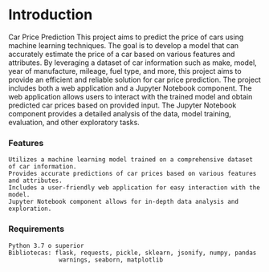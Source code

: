 # Introduction
Car Price Prediction
This project aims to predict the price of cars using machine learning techniques. The goal is to develop a model that can accurately estimate the price of a car based on various features and attributes. By leveraging a dataset of car information such as make, model, year of manufacture, mileage, fuel type, and more, this project aims to provide an efficient and reliable solution for car price prediction.
The project includes both a web application and a Jupyter Notebook component. The web application allows users to interact with the trained model and obtain predicted car prices based on provided input. The Jupyter Notebook component provides a detailed analysis of the data, model training, evaluation, and other exploratory tasks.

### Features

    Utilizes a machine learning model trained on a comprehensive dataset of car information.
    Provides accurate predictions of car prices based on various features and attributes.
    Includes a user-friendly web application for easy interaction with the model.
    Jupyter Notebook component allows for in-depth data analysis and exploration.


### Requirements

    Python 3.7 o superior
    Bibliotecas: flask, requests, pickle, sklearn, jsonify, numpy, pandas
                  warnings, seaborn, matplotlib
